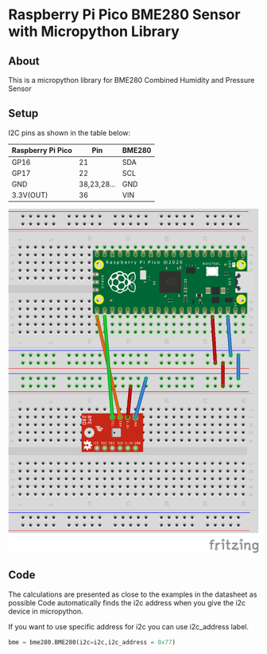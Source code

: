 # Raspberry Pi Pico BME280 Sensor with Micropython Library

## About
This is a micropython library for BME280 Combined Humidity and Pressure Sensor

## Setup


I2C pins as shown in the table below:
 
| Raspberry Pi Pico    | Pin | BME280 |
| ---                  | --- | ---    |
| GP16                 | 21     | SDA      |
| GP17                 | 22     | SCL      |
| GND                  | 38,23,28...       | GND      |
| 3.3V(OUT)            | 36     | VIN      |


![alt text](https://github.com/Ali-KURAL/Micropython/blob/main/libs/bme280/bme280.png)






## Code 
The calculations are presented as close to the examples in the datasheet as possible
Code automatically finds the i2c address when you give the i2c device in micropython.





If you want to use specific address for i2c you can use i2c_address label.
```python
bme = bme280.BME280(i2c=i2c,i2c_address = 0x77)
```

